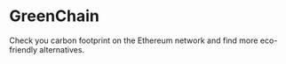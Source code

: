 # GreenChain
Check you carbon footprint on the Ethereum network and find more eco-friendly alternatives.
